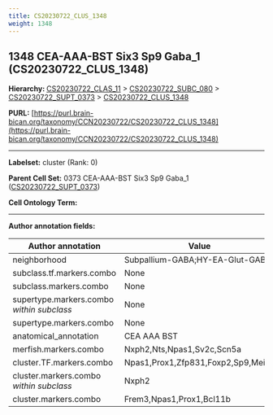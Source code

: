 ```yaml
---
title: CS20230722_CLUS_1348
weight: 1348
---
```

## 1348 CEA-AAA-BST Six3 Sp9 Gaba_1 (CS20230722_CLUS_1348)
<b>Hierarchy: </b>
[CS20230722_CLAS_11](../CS20230722_CLAS_11) >
[CS20230722_SUBC_080](../CS20230722_SUBC_080) >
[CS20230722_SUPT_0373](../CS20230722_SUPT_0373) >
[CS20230722_CLUS_1348](../CS20230722_CLUS_1348)

**PURL:** [https://purl.brain-bican.org/taxonomy/CCN20230722/CS20230722_CLUS_1348](https://purl.brain-bican.org/taxonomy/CCN20230722/CS20230722_CLUS_1348)

---


**Labelset:** cluster (Rank: 0)

**Parent Cell Set:** 0373 CEA-AAA-BST Six3 Sp9 Gaba_1 ([CS20230722_SUPT_0373](../CS20230722_SUPT_0373))



**Cell Ontology Term:** 

[MARKER GENES.]: #


---

[TRANSFERRED ANNOTATIONS.]: #


[AUTHOR ANNOTATION FIELDS.]: #


**Author annotation fields:**

| Author annotation | Value |
|-------------------|-------|
|neighborhood|Subpallium-GABA;HY-EA-Glut-GABA|
|subclass.tf.markers.combo|None|
|subclass.markers.combo|None|
|supertype.markers.combo _within subclass_|None|
|supertype.markers.combo|None|
|anatomical_annotation|CEA AAA BST|
|merfish.markers.combo|Nxph2,Nts,Npas1,Sv2c,Scn5a|
|cluster.TF.markers.combo|Npas1,Prox1,Zfp831,Foxp2,Sp9,Meis2|
|cluster.markers.combo _within subclass_|Nxph2|
|cluster.markers.combo|Frem3,Npas1,Prox1,Bcl11b|
